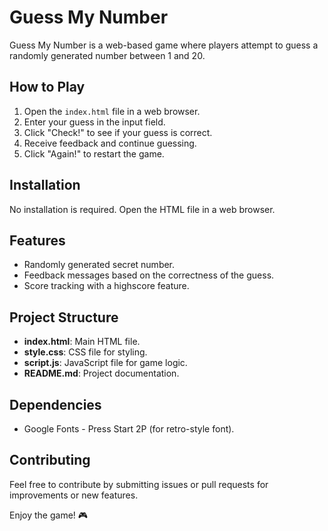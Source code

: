 # Guess My Number

Guess My Number is a web-based game where players attempt to guess a randomly generated number between 1 and 20.

## How to Play

1. Open the `index.html` file in a web browser.
2. Enter your guess in the input field.
3. Click "Check!" to see if your guess is correct.
4. Receive feedback and continue guessing.
5. Click "Again!" to restart the game.

## Installation

No installation is required. Open the HTML file in a web browser.

## Features

- Randomly generated secret number.
- Feedback messages based on the correctness of the guess.
- Score tracking with a highscore feature.

## Project Structure

- **index.html**: Main HTML file.
- **style.css**: CSS file for styling.
- **script.js**: JavaScript file for game logic.
- **README.md**: Project documentation.

## Dependencies

- Google Fonts - Press Start 2P (for retro-style font).

## Contributing

Feel free to contribute by submitting issues or pull requests for improvements or new features.

Enjoy the game! 🎮
